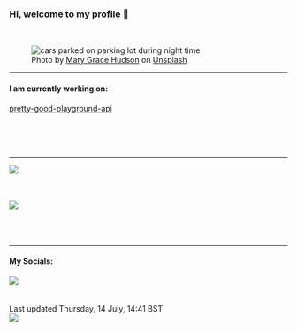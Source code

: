 <h3>Hi, welcome to my profile 👋</h3>

<br />
<figure>
  <img
    src="https://images.unsplash.com/photo-1609436472305-390a875d3b06?crop=entropy&cs=tinysrgb&fit=max&fm=jpg&ixid=MnwyNzQ3MDB8MHwxfHJhbmRvbXx8fHx8fHx8fDE2NTc4MDE5Mjk&ixlib=rb-1.2.1&q=80&w=1080&auto=format"
    alt="cars parked on parking lot during night time" 
  />
  <figcaption>Photo by <a
    href="https://unsplash.com/@macehudson?utm_source=Profile%20readme&utm_medium=referral">Mary Grace Hudson</a> on <a
    href="https://unsplash.com/?utm_source=Profile%20readme&utm_medium=referral">Unsplash</a></figcaption>
</figure>


<hr />
<h4>I am currently working on:</h4>
<a href="https://github.com/ShaneLucy/pretty-good-playground-api">pretty-good-playground-api</a>

<br /><br /><br />

<hr />
<img
  src="https://github-readme-stats.vercel.app/api?username=shanelucy&show_icons=true&theme=calm"
/>
<br /><br /><br />

<img 
  src="https://github-readme-stats.vercel.app/api/top-langs/?username=shanelucy&theme=calm"
/>
<br /><br /><br /><br />
<hr />
<h4>My Socials:</h4>
<a href="https://uk.linkedin.com/in/shane-lucy-4735b616a">
  <img
    src="https://img.shields.io/badge/linkedin%20-%230077B5.svg?&style=for-the-badge&logo=linkedin&logoColor=white"
  />
</a>
<br /><br /><br />
Last updated Thursday, 14 July, 14:41 BST
<br />
<img
  src="https://github.com/ShaneLucy/ShaneLucy/workflows/README%20build/badge.svg"
/>
